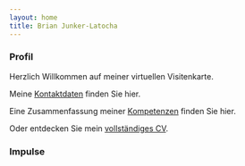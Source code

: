 ```yaml
---
layout: home
title: Brian Junker-Latocha
---
```

### Profil
Herzlich Willkommen auf meiner virtuellen Visitenkarte.

Meine <a href="/contact">Kontaktdaten</a> finden Sie hier.

Eine Zusammenfassung meiner <a href="/competencies">Kompetenzen</a> finden Sie hier.
  
Oder entdecken Sie mein <a href="/curriculum">vollständiges CV</a>.
      
<!-- ### Portfolio -->

### Impulse
